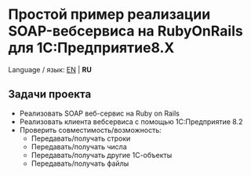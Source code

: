 # Простой пример реализации SOAP-вебсервиса на RubyOnRails для 1С:Предприятие8.Х

Language / язык: [EN](README.md) | **RU**

## Задачи проекта

* Реализовать SOAP веб-сервис на Ruby on Rails
* Реализовать клиента вебсервиса с помощью 1C:Предприятие 8.2
* Проверить совместимость/возможность:
  * Передавать/получать строки
  * Передавать/получать числа
  * Передавать/получать другие 1С-объекты
  * Передавать/получать файлы